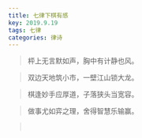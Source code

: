 ```yaml
---
title: 七律下棋有感
key: 2019.9.19
tags: 七律
categories: 律诗
---
```


<blockquote class="blockquote-center">枰上无言默如声，胸中有计静也风。
</blockquote>
<blockquote class="blockquote-center">双边天地筑小市，一壁江山锁大龙。
</blockquote>
<blockquote class="blockquote-center">棋逢妙手应厚道，子落狭头当宽容。
</blockquote>
<blockquote class="blockquote-center">做事尤如弈之理，舍得智慧乐输赢。
</blockquote>
<blockquote class="blockquote-center"></br>
</blockquote>
